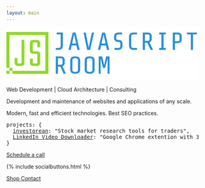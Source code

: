 ```yaml
---
layout: main
---
```


<div>
  <img id="logo" src="/assets/img/logo-text-horizontal.png" />
</div>

<p class="services-desc">Web Development | Cloud Architecture | Consulting</p>

<p class="cta-text">
  Development and maintenance of <span>websites and applications</span> of any scale.
</p>
<p class="cta-text align-right">
  <span>Modern, fast and efficient</span> technologies. <span>Best SEO</span> practices.
</p>

<pre class="projects">
projects: {
  <a href="https://investorean.com" target="_blank">investorean</a>: "Stock market research tools for traders",
  <a href="https://github.com/yurist38/linkedin-video-downloader" target="_blank">LinkedIn Video Downloader</a>: "Google Chrome extention with 30K+ user base"
}
</pre>

<div>
  <a
    class="btn blue cta-btn"
    href="https://calendly.com/room_js/intake"
    title="Schedule an introductory call with JavaScript Room"
    target="_blank"
    rel="noopener noreferrer"
  >
    <i class="fas fa-phone"></i>
    Schedule a call
  </a>
</div>

{% include socialbuttons.html %}
<div class="btn-container">
  <a
    class="btn"
    href="https://shop.roomjs.com"
    title="Merch for devs"
    target="_blank"
    rel="noopener noreferrer"
  >
    <i class="fas fa-tshirt"></i>
    Shop
  </a>
  <a
    class="btn"
    href="mail:info@roomjs.com"
    title="Contact me"
    target="_blank"
    rel="noopener noreferrer"
  >
    <i class="fas fa-envelope"></i>
    Contact
  </a>
</div>
